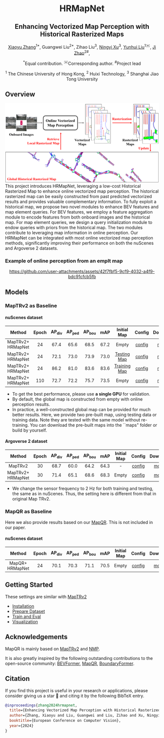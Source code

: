 <div align="center">
<h1>HRMapNet</h1>
<h2>Enhancing Vectorized Map Perception with Historical Rasterized Maps</h2>

[Xiaoyu Zhang](https://fishmarch.github.io/)<sup>1*</sup>, 
Guangwei Liu<sup>2*</sup>,
Zihao Liu<sup>3</sup>, 
[Ningyi Xu](http://www.qingyuan.sjtu.edu.cn/a/xu-ning-yi-1.html)<sup>3</sup>,
[Yunhui Liu](https://www4.mae.cuhk.edu.hk/peoples/liu-yun-hui/)<sup>1</sup><sup>:envelope:</sup>,
[Ji Zhao](https://sites.google.com/site/drjizhao/)<sup>2#</sup>,

<sup>*</sup>Equal contribution. <sup>:envelope:</sup>Corresponding author. <sup>#</sup>Project lead

<sup>1</sup> The Chinese University of Hong Kong, 
<sup>2</sup> Huixi Technology,
<sup>3</sup> Shanghai Jiao Tong University

</div>

## Overview
![pipeline](assets/teaser.png "pipeline")
This project introduces HRMapNet, leveraging a low-cost Historical Rasterized Map to enhance online vectorized map perception.
The historical rasterized map can be easily constructed from past predicted vectorized results and provides valuable complementary information.
To fully exploit a historical map, we propose two novel modules to enhance BEV features and map element queries.
For BEV features, we employ a feature aggregation module to encode features from both onboard images and the historical map. 
For map element queries, we design a query initialization module to endow queries with priors from the historical map.
The two modules contribute to leveraging map information in online perception.
Our HRMapNet can be integrated with most online vectorized map perception methods, significantly improving their performance on both the nuScenes and Argoverse 2 datasets.

### Example of online perception from an emplt map
<div align="center">
  
https://github.com/user-attachments/assets/42f7fbf5-9cf9-4032-a4f9-bdc91cfcb5fb

</div>

## Models
### MapTRv2 as Baseline
#### nuScenes dataset
|            Method            | Epoch | AP<sub>div</sub> | AP<sub>ped</sub> | AP<sub>bou</sub> | mAP  |            Initial Map            |                                 Config                                 |                                                                   Download                                                                   |
|:----------------------------:|:-----:|:----------------:|:----------------:|:----------------:|:----:|:---------------------------------:|:----------------------------------------------------------------------:|:--------------------------------------------------------------------------------------------------------------------------------------------:|
|    MapTRv2+<br/>HRMapNet     |  24   |       67.4       |       65.6       |       68.5       | 67.2 |               Empty               | [config](projects/configs/hrmapnet/hrmapnet_maptrv2_nusc_r50_24ep.py)  | [model](https://mycuhk-my.sharepoint.com/:u:/g/personal/1155168294_link_cuhk_edu_hk/EfE0RYUsZw1EuDS1xUxxYC0BPIBi0iOg_OEC-5UF2Ie-Ow?e=XeUdJp) |
|    MapTRv2+<br/>HRMapNet     |  24   |       72.1       |       73.0       |       73.9       | 73.0 |  [Testing Map](https://mycuhk-my.sharepoint.com/:u:/g/personal/1155168294_link_cuhk_edu_hk/ERIbHBFo-Z1LpCpPWOuzeZABdxVRnRozWSFWwfVLq-2ICA?e=dfsZIH)  | [config](projects/configs/hrmapnet/hrmapnet_maptrv2_nusc_r50_24ep.py)  | [model](https://mycuhk-my.sharepoint.com/:u:/g/personal/1155168294_link_cuhk_edu_hk/EfE0RYUsZw1EuDS1xUxxYC0BPIBi0iOg_OEC-5UF2Ie-Ow?e=XeUdJp) |
|    MapTRv2+<br/>HRMapNet     |  24   |       86.2       |       81.0       |       83.6       | 83.6 | [Training Map](https://mycuhk-my.sharepoint.com/:u:/g/personal/1155168294_link_cuhk_edu_hk/ESzjLmNYpklFncoTTJpo56wBb8_Al7sEvgobXkL-Cd9FPw?e=7HyadV) | [config](projects/configs/hrmapnet/hrmapnet_maptrv2_nusc_r50_24ep.py)  | [model](https://mycuhk-my.sharepoint.com/:u:/g/personal/1155168294_link_cuhk_edu_hk/EfE0RYUsZw1EuDS1xUxxYC0BPIBi0iOg_OEC-5UF2Ie-Ow?e=XeUdJp) |
|    MapTRv2+<br/>HRMapNet     |  110  |       72.7       |       72.2       |       75.7       | 73.5 |               Empty               | [config](projects/configs/hrmapnet/hrmapnet_maptrv2_nusc_r50_110ep.py) | [model](https://mycuhk-my.sharepoint.com/:u:/g/personal/1155168294_link_cuhk_edu_hk/EVn2qJ0NpWFMlyTxsM_jgjkB1zdhutfswygTN_5DZRV17Q?e=frd6ej) |

- To get the best performance, please use <strong>a single GPU</strong> for validation.
- By default, the global map is constructed from empty with online perception results.
- In practice, a well-constructed global map can be provided for much better results. 
Here, we provide two pre-built map, using testing data or training data. 
Note they are tested with the same model without re-training.
You can download the pre-built maps into the ``maps" folder or build by yourself.

#### Argoverse 2 dataset
|        Method         | Epoch | AP<sub>div</sub> | AP<sub>ped</sub> | AP<sub>bou</sub> | mAP  | Initial Map |                                Config                                |                                                                    Download                                                                    |
|:---------------------:|:-----:|:----------------:|:----------------:|:----------------:|:----:|:-----------:|:--------------------------------------------------------------------:|:----------------------------------------------------------------------------------------------------------------------------------------------:|
|        MapTRv2        |  30   |       68.7       |       60.0       |       64.2       | 64.3 |      -      |  [config](projects/configs/maptrv2/maptrv2_av2_r50_30ep.py)          |  [model](https://mycuhk-my.sharepoint.com/:u:/g/personal/1155168294_link_cuhk_edu_hk/ESk4lmKnqVVKl8E2M3bnAGgBvfawsCrz2_ST3GqdC9npmQ?e=ptYcoc)  |
| MapTRv2+<br/>HRMapNet |  30   |       71.4       |       65.1       |       68.6       | 68.3 |    Empty    | [config](projects/configs/hrmapnet/hrmapnet_maptrv2_av2_r50_30ep.py) | [model](https://mycuhk-my.sharepoint.com/:u:/g/personal/1155168294_link_cuhk_edu_hk/EU-PZSMMVINNnWpwgQohPmwB06dt6A3pqdSyV_qmzVdlgA?e=50JbUZ)   |

- We change the sensor frequency to 2 Hz for both training and testing, the same as in nuScenes. Thus, the setting here is different from that in original Map TRv2.

### MapQR as Baseline
Here we also provide results based on our [MapQR](https://github.com/HXMap/MapQR). This is not included in our paper.
#### nuScenes dataset
|     Method     | Epoch | AP<sub>div</sub> | AP<sub>ped</sub> | AP<sub>bou</sub> | mAP  |            Initial Map             |                          Config                          |                                                                    Download                                                                     |
|:--------------:|:-----:|:----------------:|:----------------:|:----------------:|:----:|:----------------------------------:|:--------------------------------------------------------:|:-----------------------------------------------------------------------------------------------------------------------------------------------:|
| MapQR+<br/>HRMapNet |  24   |       70.1       |       70.3       |       71.1       | 70.5 |               Empty                | [config](projects/configs/mapqr/mapqr_nusc_r50_24ep.py)  |  [model](https://mycuhk-my.sharepoint.com/:u:/g/personal/1155168294_link_cuhk_edu_hk/EesowqNmOgBNmzOdMpbjhisBI8Yj9YSqN9VEGItBVHJ3Dg?e=dMZ8Ab)   |


## Getting Started
These settings are similar with [MapTRv2](https://github.com/hustvl/MapTR/tree/maptrv2)
- [Installation](docs/install.md)
- [Prepare Dataset](docs/prepare_dataset.md)
- [Train and Eval](docs/train_eval.md)
- [Visualization](docs/visualization.md)


## Acknowledgements

MapQR is mainly based on [MapTRv2](https://github.com/hustvl/MapTR/tree/maptrv2) and [NMP](https://github.com/Tsinghua-MARS-Lab/neural_map_prior). 

It is also greatly inspired by the following outstanding contributions to the open-source community:
[BEVFormer](https://github.com/fundamentalvision/BEVFormer),
[MapQR](https://github.com/HXMap/MapQR),
[BoundaryFormer](https://github.com/mlpc-ucsd/BoundaryFormer).

## Citation
If you find this project is useful in your research or applications, 
please consider giving us a star 🌟 and citing it by the following BibTeX entry.
```bibtex
@inproceedings{zhang2024hrmapnet,
  title={Enhancing Vectorized Map Perception with Historical Rasterized Maps},
  author={Zhang, Xiaoyu and Liu, Guangwei and Liu, Zihao and Xu, Ningyi and Liu, Yunhui and Zhao, Ji},
  booktitle={European Conference on Computer Vision},
  year={2024}
}
```

